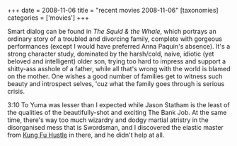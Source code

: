 +++
date = 2008-11-06
title = "recent movies 2008-11-06"
[taxonomies]
categories = ['movies']
+++

Smart dialog can be found in *The Squid & the Whale*, which portrays an
ordinary story of a troubled and divorcing family, complete with
gorgeous performances (except I would have preferred Anna Paquin's
absence). It's a strong character study, dominated by the harsh/cold,
naive, idiotic (yet beloved and intelligent) older son, trying too hard
to impress and support a shitty-ass asshole of a father, while all
that's wrong with the world is blamed on the mother. One wishes a good
number of families get to witness such beauty and introspect selves,
'cuz what the family goes through is serious crisis.

3:10 To Yuma was lesser than I expected while Jason Statham is the least
of the qualities of the beautifully-shot and exciting The Bank Job. At
the same time, there's way too much wizardry and dodgy martial atristry
in the disorganised mess that is Swordsman, and I discovered the elastic
master from [Kung Fu Hustle] in there, and he didn't help at all.

  [Kung Fu Hustle]: @/kung-fu-hustle-2004.md
